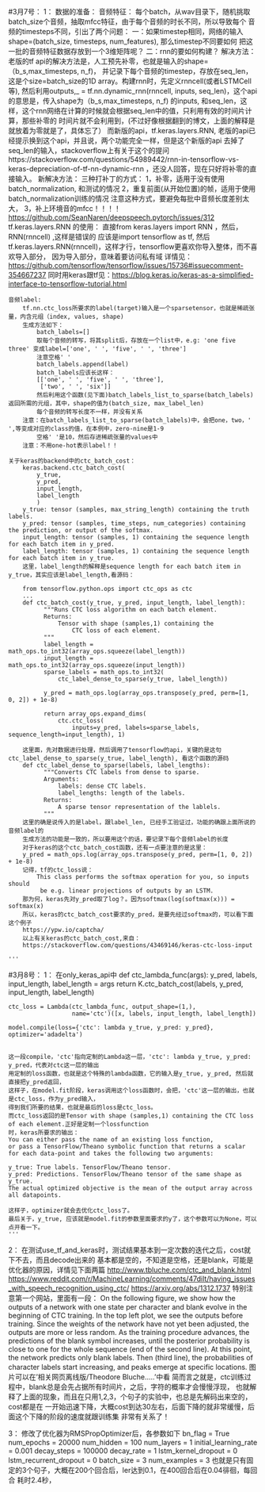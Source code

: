 #3月7号：
1：
    数据的准备：
    音频特征：
        每个batch，从wav目录下，随机挑取batch_size个音频，抽取mfcc特征，由于每个音频的时长不同，所以导致每个
        音频的timesteps不同，引出了两个问题：
        一：如果timestep相同，网络的输入shape=(batch_size, timesteps, num_features), 那么timestep不同要如何
        把这一批的音频特征数据存放到一个3维矩阵呢？
        二：rnn的要如何构建？
        解决方法：
            老版的tf api的解决方法是，人工预先补零，也就是输入的shape=（b_s,max_timesteps, n_f)，
            并记录下每个音频的timestep，存放在seq_len，这是个size=batch_size的1D array。构建rnn时，先定义rnncell(或者LSTMCell等),
            然后利用outputs,_ = tf.nn.dynamic_rnn(rnncell, inputs, seq_len)，这个api的意思是，传入shape为（b_s,max_timesteps, n_f)
            的inputs, 和seq_len，这样，这个rnn网络在计算的时候就会根据seq_len中的值，只利用有效的时间片计算，那些补零的
            时间片就不会利用到，(不过好像根据翻到的博文，上面的解释是就放着为零就是了，具体忘了）
            而新版的api，tf.keras.layers.RNN, 老版的api已经提示换到这个api，并且说，两个功能完全一样，但是这个新版的api
            去掉了seq_len的输入，stackoverflow上有关于这个的提问https://stackoverflow.com/questions/54989442/rnn-in-tensorflow-vs-keras-depreciation-of-tf-nn-dynamic-rnn
            ，还没人回答，现在只好将补零的直接输入。
        新解决方法：
            三种打补丁的方式：
            1，补零，适用于没有使用batch_normalization, 和测试的情况
            2，重复前面(从开始位置)的帧，适用于使用batch_normalization训练的情况
                  注意这种方式，要避免每批中音频长度差别太大，
            3，补上环境音的mfcc！！！！
            https://github.com/SeanNaren/deepspeech.pytorch/issues/312
        tf.keras.layers.RNN 的使用：
            直接from keras.layers import RNN ，然后，RNN(rnncell) ,这样是错误的
            应该是import tensorflow as tf, 然后tf.keras.layers.RNN(rnncell)，这样才行，tensorflow更喜欢你导入整体，而不喜欢导入部分，
            因为导入部分，意味着要访问私有域
            详情见：https://github.com/tensorflow/tensorflow/issues/15736#issuecomment-354667237
        同时用keras跟tf见：https://blog.keras.io/keras-as-a-simplified-interface-to-tensorflow-tutorial.html
    
    音频label:
        tf.nn.ctc_loss所要求的label(target)输入是一个sparsetensor，也就是稀疏张量，内含元组（index, values, shape)
        生成方法如下：
            batch_labels=[]
            取每个音频的转写，将其split后，存放在一个list中，e.g: 'one five three' 变成label=['one', ' ', 'five', ' ', 'three']
            注意空格' '
            batch_labels.append(label)
            batch_labels应该长这样：
            [['one', ' ', 'five', ' ', 'three'],
             ['two', ' ', 'six']]
            然后利用这个函数(见下面)batch_labels_list_to_sparse(batch_labels)返回所需的元组，其中，shape的值为(batch_size, max_label_len)
            每个音频的转写长度不一样，并没有关系
        注意：在batch_labels_list_to_sparse(batch_labels)中，会把one，two，' ',等变成对应的class的值，在本例中，zero-nine是1-9
            空格' '是10，然后存进稀疏张量的values中
        注意：不用one-hot表示label！！
    
    关于keras的backend中的ctc_batch_cost：
        keras.backend.ctc_batch_cost(
            y_true,
            y_pred,
            input_length,
            label_length
            )
        y_true: tensor (samples, max_string_length) containing the truth labels.
        y_pred: tensor (samples, time_steps, num_categories) containing the prediction, or output of the softmax.
        input_length: tensor (samples, 1) containing the sequence length for each batch item in y_pred.
        label_length: tensor (samples, 1) containing the sequence length for each batch item in y_true.
        这里，label_length的解释是sequence length for each batch item in y_true，其实应该是label_length,看源码：
        
        from tensorflow.python.ops import ctc_ops as ctc
        ...
        def ctc_batch_cost(y_true, y_pred, input_length, label_length):
              """Runs CTC loss algorithm on each batch element.
              Returns:
                  Tensor with shape (samples,1) containing the
                      CTC loss of each element.
              """
              label_length = math_ops.to_int32(array_ops.squeeze(label_length))
              input_length = math_ops.to_int32(array_ops.squeeze(input_length))
              sparse_labels = math_ops.to_int32(
                  ctc_label_dense_to_sparse(y_true, label_length))
    
              y_pred = math_ops.log(array_ops.transpose(y_pred, perm=[1, 0, 2]) + 1e-8)
    
              return array_ops.expand_dims(
                  ctc.ctc_loss(
                      inputs=y_pred, labels=sparse_labels, sequence_length=input_length), 1)
    
        这里面，先对数据进行处理，然后调用了tensorflow的api，关键的是这句ctc_label_dense_to_sparse(y_true, label_length), 看这个函数的源码
        def ctc_label_dense_to_sparse(labels, label_lengths):
              """Converts CTC labels from dense to sparse.
              Arguments:
                  labels: dense CTC labels.
                  label_lengths: length of the labels.
              Returns:
                  A sparse tensor representation of the lablels.
              """
        这里的确是说传入的是label，跟label_len, 已经手工验证过，功能的确跟上面所说的音频label的
        生成方法的功能是一致的，所以要用这个的话，要记录下每个音频label的长度
        对于keras的这个ctc_batch_cost函数，还有一点要注意的是这里：
        y_pred = math_ops.log(array_ops.transpose(y_pred, perm=[1, 0, 2]) + 1e-8)
        记得，tf的ctc_loss说：
            This class performs the softmax operation for you, so inputs should
             be e.g. linear projections of outputs by an LSTM.
        那为何，keras先对y_pred取了log？。因为softmax(log(softmax(x))) = softmax(x)
        所以，keras的ctc_batch_cost要求的y_pred，是要先经过softmax的，可以看下面这个例子
        https://ypw.io/captcha/
        以上有关keras的ctc_batch_cost,来自：
        https://stackoverflow.com/questions/43469146/keras-ctc-loss-input
    
    '''

#3月8号：
1：
    在only_keras_api中
    def ctc_lambda_func(args):
        y_pred, labels, input_length, label_length = args
        return K.ctc_batch_cost(labels, y_pred, input_length, label_length)
    
    ctc_loss = Lambda(ctc_lambda_func, output_shape=(1,),
                      name='ctc')([x, labels, input_length, label_length])
    
    model.compile(loss={'ctc': lambda y_true, y_pred: y_pred}, optimizer='adadelta')
    
    
    这一段compile，'ctc'指向定制的Lambda这一层，'ctc': lambda y_true, y_pred: y_pred，代表对ctc这一层的输出
    用定制的loss函数，也就是这个特殊的lambda函数，它的输入是y_true, y_pred, 然后就直接把y_pred返回，
    这样子，在model.fit阶段，keras调用这个loss函数时，会把，'ctc'这一层的输出，也就是ctc_loss，作为y_pred输入，
    得到我们所要的结果，也就是最后的loss是ctc_loss。
    而ctc_loss返回的是Tensor with shape (samples,1) containing the CTC loss of each element.正好是定制一个lossfunction
    时，keras所要求的输出：
    You can either pass the name of an existing loss function, 
    or pass a TensorFlow/Theano symbolic function that returns a scalar 
    for each data-point and takes the following two arguments:
    
    y_true: True labels. TensorFlow/Theano tensor.
    y_pred: Predictions. TensorFlow/Theano tensor of the same shape as y_true.
    The actual optimized objective is the mean of the output array across all datapoints.
    
    这样子，optimizer就会去优化ctc_loss了。
    最后关于，y_true, 应该就是model.fit的参数里面要求的y了，这个参数可以为None，可以点开看一下。
    '''

2：
    在测试use_tf_and_keras时，测试结果基本到一定次数的迭代之后，cost就下不去，而且decode出来的
    基本都是空的，不知道是空格，还是blank，可能是优化器的原因，详情见下面两篇
    http://www.tbluche.com/ctc_and_blank.html
    https://www.reddit.com/r/MachineLearning/comments/47dilt/having_issues_with_speech_recognition_using_ctc/
    https://arxiv.org/abs/1312.1737
    特别注意第一个网站，里面有一段：
    On the following figure, we show how the outputs of a network with one state per 
    character and blank evolve in the beginning of CTC training. In the top left plot, 
    we see the outputs before training. Since the weights of the network have not yet 
    been adjusted, the outputs are more or less random. As the training procedure advances, 
    the predictions of the blank symbol increases, until the posterior probability is close 
    to one for the whole sequence (end of the second line). At this point, the network 
    predicts only blank labels. Then (third line), the probabilities of character labels 
    start increasing, and peaks emerge at specific locations.
    图片可以在’相关网页离线版/Theodore Bluche.....’中看
    简而言之就是，ctc训练过程中，blank总是会先占据所有时间片，之后，字符的概率才会慢慢浮现，
    也就解释了上面的现象，而且在只用1,2,3，个句子的实验中，也总是先解码出来空的，cost都是在
    一开始迅速下降，大概cost到达30左右，后面下降的就非常缓慢，后面这个下降的阶段的速度就跟训练集
    非常有关系了！

3：
    修改了优化器为RMSPropOptimizer后，各参数如下
    bn_flag = True
    num_epochs = 20000
    num_hidden = 100
    num_layers = 1
    initial_learning_rate = 0.001
    decay_steps = 100000
    decay_rate = 1
    lstm_kernel_dropout = 0
    lstm_recurrent_dropout = 0
    batch_size = 3
    num_examples = 3 
    也就是只有固定的3个句子，大概在200个回合后，ler达到0.1，在400回合后在0.04徘徊，每回合
    耗时2.4秒，